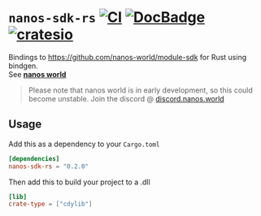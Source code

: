 # ``nanos-sdk-rs`` [![CI](https://github.com/Vurv78/nanos-sdk-rs/actions/workflows/doc.yml/badge.svg)](https://github.com/Vurv78/nanos-sdk-rs/actions) [![DocBadge](https://img.shields.io/website?down_color=red&down_message=Down&label=Docs&logo=rust&up_color=blue&up_message=Online&url=https%3A%2F%2Fvurv78.github.io%2Fnanos-sdk-rs%2Fnanos_sdk_rs)](https://vurv78.github.io/nanos-sdk-rs/nanos_sdk_rs/sdk/index.html) [![cratesio](https://img.shields.io/crates/v/nanos_sdk_rs.svg)](https://crates.io/crates/nanos-sdk-rs)

Bindings to https://github.com/nanos-world/module-sdk for Rust using bindgen.  
See **[nanos world](https://www.nanos.world)**

> Please note that nanos world is in early development, so this could become unstable. Join the discord @ [discord.nanos.world](https://discord.nanos.world)

## Usage
Add this as a dependency to your `Cargo.toml`
```toml
[dependencies]
nanos-sdk-rs = "0.2.0"
```
Then add this to build your project to a .dll
```toml
[lib]
crate-type = ["cdylib"]
```